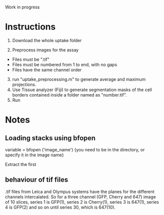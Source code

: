Work in progress

# Instructions

1. Download the whole uptake folder
 
2. Preprocess images for the assay
 - Files must be ".tif"
 - Files must be numbered from 1 to end, with no gaps
 - Files have the same channel order
 
3. run "uptake_preprocessing.m" to generate average and maximum projections.
4. Use Tissue analyzer (Fiji) to generate segmentation masks of the cell borders contained inside a folder named as "number.tif".
5. Run 

# Notes

## Loading stacks using bfopen

variable = bfopen ('image_name') {you need to be in the directory, or specify it in the image name}

Extract the first


## behaviour of tif files

.tif files from Leica and Olympus systems have the planes for the different channels intercalated. So for a three channel (GFP, Cherry and 647) image of 10 slices, series 1 is GFP(1), series 2 is Cherry(1), series 3 is 647(1), series 4 is GFP(2) and so on until series 30, which is 647(10).
